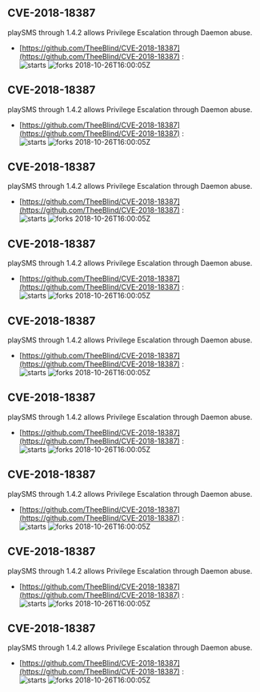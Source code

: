 ## CVE-2018-18387
 playSMS through 1.4.2 allows Privilege Escalation through Daemon abuse.

- [https://github.com/TheeBlind/CVE-2018-18387](https://github.com/TheeBlind/CVE-2018-18387) :  
![starts](https://img.shields.io/github/stars/TheeBlind/CVE-2018-18387.svg) 
![forks](https://img.shields.io/github/forks/TheeBlind/CVE-2018-18387.svg) 
2018-10-26T16:00:05Z

## CVE-2018-18387
 playSMS through 1.4.2 allows Privilege Escalation through Daemon abuse.

- [https://github.com/TheeBlind/CVE-2018-18387](https://github.com/TheeBlind/CVE-2018-18387) :  
![starts](https://img.shields.io/github/stars/TheeBlind/CVE-2018-18387.svg) 
![forks](https://img.shields.io/github/forks/TheeBlind/CVE-2018-18387.svg) 
2018-10-26T16:00:05Z

## CVE-2018-18387
 playSMS through 1.4.2 allows Privilege Escalation through Daemon abuse.

- [https://github.com/TheeBlind/CVE-2018-18387](https://github.com/TheeBlind/CVE-2018-18387) :  
![starts](https://img.shields.io/github/stars/TheeBlind/CVE-2018-18387.svg) 
![forks](https://img.shields.io/github/forks/TheeBlind/CVE-2018-18387.svg) 
2018-10-26T16:00:05Z

## CVE-2018-18387
 playSMS through 1.4.2 allows Privilege Escalation through Daemon abuse.

- [https://github.com/TheeBlind/CVE-2018-18387](https://github.com/TheeBlind/CVE-2018-18387) :  
![starts](https://img.shields.io/github/stars/TheeBlind/CVE-2018-18387.svg) 
![forks](https://img.shields.io/github/forks/TheeBlind/CVE-2018-18387.svg) 
2018-10-26T16:00:05Z

## CVE-2018-18387
 playSMS through 1.4.2 allows Privilege Escalation through Daemon abuse.

- [https://github.com/TheeBlind/CVE-2018-18387](https://github.com/TheeBlind/CVE-2018-18387) :  
![starts](https://img.shields.io/github/stars/TheeBlind/CVE-2018-18387.svg) 
![forks](https://img.shields.io/github/forks/TheeBlind/CVE-2018-18387.svg) 
2018-10-26T16:00:05Z

## CVE-2018-18387
 playSMS through 1.4.2 allows Privilege Escalation through Daemon abuse.

- [https://github.com/TheeBlind/CVE-2018-18387](https://github.com/TheeBlind/CVE-2018-18387) :  
![starts](https://img.shields.io/github/stars/TheeBlind/CVE-2018-18387.svg) 
![forks](https://img.shields.io/github/forks/TheeBlind/CVE-2018-18387.svg) 
2018-10-26T16:00:05Z

## CVE-2018-18387
 playSMS through 1.4.2 allows Privilege Escalation through Daemon abuse.

- [https://github.com/TheeBlind/CVE-2018-18387](https://github.com/TheeBlind/CVE-2018-18387) :  
![starts](https://img.shields.io/github/stars/TheeBlind/CVE-2018-18387.svg) 
![forks](https://img.shields.io/github/forks/TheeBlind/CVE-2018-18387.svg) 
2018-10-26T16:00:05Z

## CVE-2018-18387
 playSMS through 1.4.2 allows Privilege Escalation through Daemon abuse.

- [https://github.com/TheeBlind/CVE-2018-18387](https://github.com/TheeBlind/CVE-2018-18387) :  
![starts](https://img.shields.io/github/stars/TheeBlind/CVE-2018-18387.svg) 
![forks](https://img.shields.io/github/forks/TheeBlind/CVE-2018-18387.svg) 
2018-10-26T16:00:05Z

## CVE-2018-18387
 playSMS through 1.4.2 allows Privilege Escalation through Daemon abuse.

- [https://github.com/TheeBlind/CVE-2018-18387](https://github.com/TheeBlind/CVE-2018-18387) :  
![starts](https://img.shields.io/github/stars/TheeBlind/CVE-2018-18387.svg) 
![forks](https://img.shields.io/github/forks/TheeBlind/CVE-2018-18387.svg) 
2018-10-26T16:00:05Z

